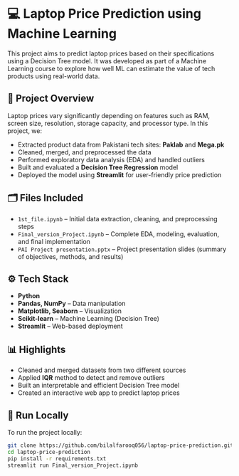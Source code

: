 # 💻 Laptop Price Prediction using Machine Learning

This project aims to predict laptop prices based on their specifications using a Decision Tree model. It was developed as part of a Machine Learning course to explore how well ML can estimate the value of tech products using real-world data.

## 📌 Project Overview

Laptop prices vary significantly depending on features such as RAM, screen size, resolution, storage capacity, and processor type. In this project, we:
- Extracted product data from Pakistani tech sites: **Paklab** and **Mega.pk**
- Cleaned, merged, and preprocessed the data
- Performed exploratory data analysis (EDA) and handled outliers
- Built and evaluated a **Decision Tree Regression** model
- Deployed the model using **Streamlit** for user-friendly price prediction

## 🗂 Files Included

- `1st_file.ipynb` – Initial data extraction, cleaning, and preprocessing steps
- `Final_version_Project.ipynb` – Complete EDA, modeling, evaluation, and final implementation
- `PAI Project presentation.pptx` – Project presentation slides (summary of objectives, methods, and results)

## ⚙️ Tech Stack

- **Python**
- **Pandas, NumPy** – Data manipulation
- **Matplotlib, Seaborn** – Visualization
- **Scikit-learn** – Machine Learning (Decision Tree)
- **Streamlit** – Web-based deployment

## 📊 Highlights

- Cleaned and merged datasets from two different sources
- Applied **IQR** method to detect and remove outliers
- Built an interpretable and efficient Decision Tree model
- Created an interactive web app to predict laptop prices

## 🚀 Run Locally

To run the project locally:

```bash
git clone https://github.com/bilalfarooq056/laptop-price-prediction.git
cd laptop-price-prediction
pip install -r requirements.txt
streamlit run Final_version_Project.ipynb
